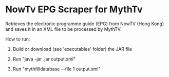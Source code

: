 NowTv EPG Scraper for MythTv
===============

Retrieves the electronic programme guide (EPG) from NowTV (Hong Kong) and saves it in an XML file to be processed by MythTV. 


How to run:

1) Build or download (see 'executables' folder) the JAR file

2) Run "java -jar <filename>.jar output.xml"

3) Run "mythfilldatabase --file 1 output.xml"

